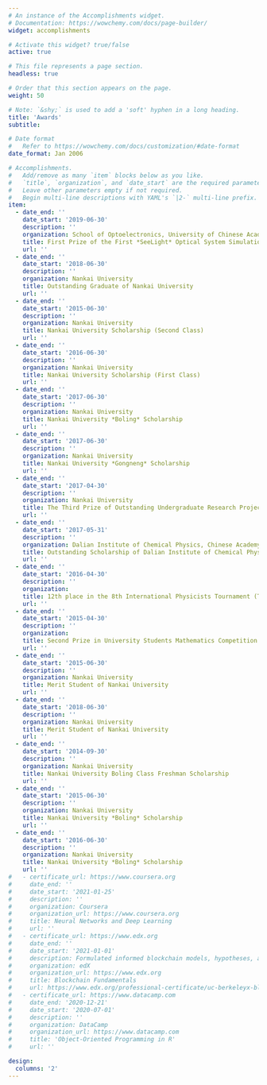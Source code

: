 ```yaml
---
# An instance of the Accomplishments widget.
# Documentation: https://wowchemy.com/docs/page-builder/
widget: accomplishments

# Activate this widget? true/false
active: true

# This file represents a page section.
headless: true

# Order that this section appears on the page.
weight: 50

# Note: `&shy;` is used to add a 'soft' hyphen in a long heading.
title: 'Awards'
subtitle:

# Date format
#   Refer to https://wowchemy.com/docs/customization/#date-format
date_format: Jan 2006

# Accomplishments.
#   Add/remove as many `item` blocks below as you like.
#   `title`, `organization`, and `date_start` are the required parameters.
#   Leave other parameters empty if not required.
#   Begin multi-line descriptions with YAML's `|2-` multi-line prefix.
item:
  - date_end: ''
    date_start: '2019-06-30'
    description: ''
    organization: School of Optoelectronics, University of Chinese Academy of Sciences
    title: First Prize of the First *SeeLight* Optical System Simulation Competition
    url: ''
  - date_end: ''
    date_start: '2018-06-30'
    description: ''
    organization: Nankai University
    title: Outstanding Graduate of Nankai University
    url: ''
  - date_end: ''
    date_start: '2015-06-30'
    description: ''
    organization: Nankai University
    title: Nankai University Scholarship (Second Class)
    url: ''
  - date_end: ''
    date_start: '2016-06-30'
    description: ''
    organization: Nankai University
    title: Nankai University Scholarship (First Class)
    url: ''
  - date_end: ''
    date_start: '2017-06-30'
    description: ''
    organization: Nankai University
    title: Nankai University *Boling* Scholarship
    url: ''
  - date_end: ''
    date_start: '2017-06-30'
    description: ''
    organization: Nankai University
    title: Nankai University *Gongneng* Scholarship
    url: ''
  - date_end: ''
    date_start: '2017-04-30'
    description: ''
    organization: Nankai University
    title: The Third Prize of Outstanding Undergraduate Research Projects of Nankai University
    url: ''
  - date_end: ''
    date_start: '2017-05-31'
    description: ''
    organization: Dalian Institute of Chemical Physics, Chinese Academy of Sciences
    title: Outstanding Scholarship of Dalian Institute of Chemical Physics, Chinese Academy of Sciences
    url: ''
  - date_end: ''
    date_start: '2016-04-30'
    description: ''
    organization:
    title: 12th place in the 8th International Physicists Tournament (Team)
    url: ''
  - date_end: ''
    date_start: '2015-04-30'
    description: ''
    organization: 
    title: Second Prize in University Students Mathematics Competition (Science and Engineering) of Tianjin
    url: ''
  - date_end: ''
    date_start: '2015-06-30'
    description: ''
    organization: Nankai University
    title: Merit Student of Nankai University
    url: ''
  - date_end: ''
    date_start: '2018-06-30'
    description: ''
    organization: Nankai University
    title: Merit Student of Nankai University
    url: ''
  - date_end: ''
    date_start: '2014-09-30'
    description: ''
    organization: Nankai University
    title: Nankai University Boling Class Freshman Scholarship
    url: ''
  - date_end: ''
    date_start: '2015-06-30'
    description: ''
    organization: Nankai University
    title: Nankai University *Boling* Scholarship
    url: ''
  - date_end: ''
    date_start: '2016-06-30'
    description: ''
    organization: Nankai University
    title: Nankai University *Boling* Scholarship
    url: ''
#   - certificate_url: https://www.coursera.org
#     date_end: ''
#     date_start: '2021-01-25'
#     description: ''
#     organization: Coursera
#     organization_url: https://www.coursera.org
#     title: Neural Networks and Deep Learning
#     url: ''
#   - certificate_url: https://www.edx.org
#     date_end: ''
#     date_start: '2021-01-01'
#     description: Formulated informed blockchain models, hypotheses, and use cases.
#     organization: edX
#     organization_url: https://www.edx.org
#     title: Blockchain Fundamentals
#     url: https://www.edx.org/professional-certificate/uc-berkeleyx-blockchain-fundamentals
#   - certificate_url: https://www.datacamp.com
#     date_end: '2020-12-21'
#     date_start: '2020-07-01'
#     description: ''
#     organization: DataCamp
#     organization_url: https://www.datacamp.com
#     title: 'Object-Oriented Programming in R'
#     url: ''

design:
  columns: '2'
---
```


